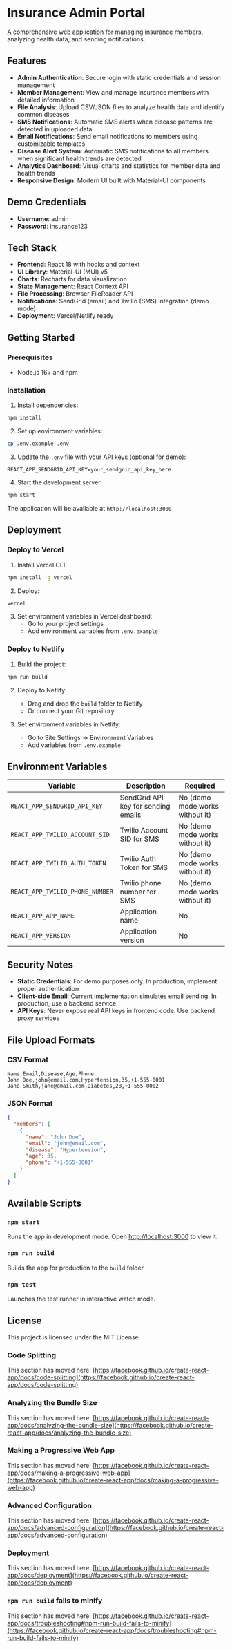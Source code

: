 # Insurance Admin Portal

A comprehensive web application for managing insurance members, analyzing health data, and sending notifications.

## Features

- **Admin Authentication**: Secure login with static credentials and session management
- **Member Management**: View and manage insurance members with detailed information
- **File Analysis**: Upload CSV/JSON files to analyze health data and identify common diseases
- **SMS Notifications**: Automatic SMS alerts when disease patterns are detected in uploaded data
- **Email Notifications**: Send email notifications to members using customizable templates
- **Disease Alert System**: Automatic SMS notifications to all members when significant health trends are detected
- **Analytics Dashboard**: Visual charts and statistics for member data and health trends
- **Responsive Design**: Modern UI built with Material-UI components

## Demo Credentials

- **Username**: admin
- **Password**: insurance123

## Tech Stack

- **Frontend**: React 18 with hooks and context
- **UI Library**: Material-UI (MUI) v5
- **Charts**: Recharts for data visualization
- **State Management**: React Context API
- **File Processing**: Browser FileReader API
- **Notifications**: SendGrid (email) and Twilio (SMS) integration (demo mode)
- **Deployment**: Vercel/Netlify ready

## Getting Started

### Prerequisites

- Node.js 16+ and npm

### Installation

1. Install dependencies:
```bash
npm install
```

2. Set up environment variables:
```bash
cp .env.example .env
```

3. Update the `.env` file with your API keys (optional for demo):
```
REACT_APP_SENDGRID_API_KEY=your_sendgrid_api_key_here
```

4. Start the development server:
```bash
npm start
```

The application will be available at `http://localhost:3000`

## Deployment

### Deploy to Vercel

1. Install Vercel CLI:
```bash
npm install -g vercel
```

2. Deploy:
```bash
vercel
```

3. Set environment variables in Vercel dashboard:
   - Go to your project settings
   - Add environment variables from `.env.example`

### Deploy to Netlify

1. Build the project:
```bash
npm run build
```

2. Deploy to Netlify:
   - Drag and drop the `build` folder to Netlify
   - Or connect your Git repository

3. Set environment variables in Netlify:
   - Go to Site Settings → Environment Variables
   - Add variables from `.env.example`

## Environment Variables

| Variable | Description | Required |
|----------|-------------|----------|
| `REACT_APP_SENDGRID_API_KEY` | SendGrid API key for sending emails | No (demo mode works without it) |
| `REACT_APP_TWILIO_ACCOUNT_SID` | Twilio Account SID for SMS | No (demo mode works without it) |
| `REACT_APP_TWILIO_AUTH_TOKEN` | Twilio Auth Token for SMS | No (demo mode works without it) |
| `REACT_APP_TWILIO_PHONE_NUMBER` | Twilio phone number for SMS | No (demo mode works without it) |
| `REACT_APP_APP_NAME` | Application name | No |
| `REACT_APP_VERSION` | Application version | No |

## Security Notes

- **Static Credentials**: For demo purposes only. In production, implement proper authentication
- **Client-side Email**: Current implementation simulates email sending. In production, use a backend service
- **API Keys**: Never expose real API keys in frontend code. Use backend proxy services

## File Upload Formats

### CSV Format
```csv
Name,Email,Disease,Age,Phone
John Doe,john@email.com,Hypertension,35,+1-555-0001
Jane Smith,jane@email.com,Diabetes,28,+1-555-0002
```

### JSON Format
```json
{
  "members": [
    {
      "name": "John Doe",
      "email": "john@email.com",
      "disease": "Hypertension",
      "age": 35,
      "phone": "+1-555-0001"
    }
  ]
}
```

## Available Scripts

### `npm start`
Runs the app in development mode. Open [http://localhost:3000](http://localhost:3000) to view it.

### `npm run build`
Builds the app for production to the `build` folder.

### `npm test`
Launches the test runner in interactive watch mode.

## License

This project is licensed under the MIT License.

### Code Splitting

This section has moved here: [https://facebook.github.io/create-react-app/docs/code-splitting](https://facebook.github.io/create-react-app/docs/code-splitting)

### Analyzing the Bundle Size

This section has moved here: [https://facebook.github.io/create-react-app/docs/analyzing-the-bundle-size](https://facebook.github.io/create-react-app/docs/analyzing-the-bundle-size)

### Making a Progressive Web App

This section has moved here: [https://facebook.github.io/create-react-app/docs/making-a-progressive-web-app](https://facebook.github.io/create-react-app/docs/making-a-progressive-web-app)

### Advanced Configuration

This section has moved here: [https://facebook.github.io/create-react-app/docs/advanced-configuration](https://facebook.github.io/create-react-app/docs/advanced-configuration)

### Deployment

This section has moved here: [https://facebook.github.io/create-react-app/docs/deployment](https://facebook.github.io/create-react-app/docs/deployment)

### `npm run build` fails to minify

This section has moved here: [https://facebook.github.io/create-react-app/docs/troubleshooting#npm-run-build-fails-to-minify](https://facebook.github.io/create-react-app/docs/troubleshooting#npm-run-build-fails-to-minify)
